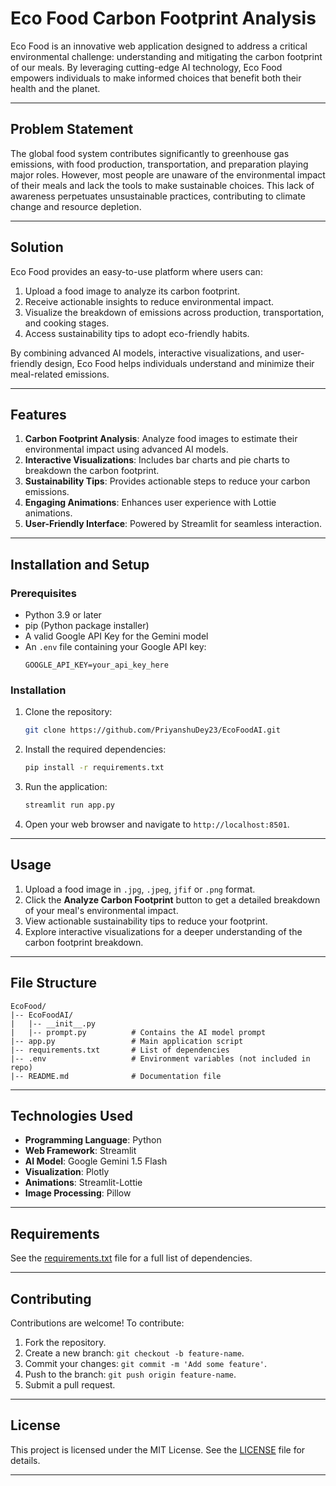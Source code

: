 
# Eco Food Carbon Footprint Analysis

Eco Food is an innovative web application designed to address a critical environmental challenge: understanding and mitigating the carbon footprint of our meals. By leveraging cutting-edge AI technology, Eco Food empowers individuals to make informed choices that benefit both their health and the planet.

---

## Problem Statement

The global food system contributes significantly to greenhouse gas emissions, with food production, transportation, and preparation playing major roles. However, most people are unaware of the environmental impact of their meals and lack the tools to make sustainable choices. This lack of awareness perpetuates unsustainable practices, contributing to climate change and resource depletion.

---

## Solution

Eco Food provides an easy-to-use platform where users can:

1. Upload a food image to analyze its carbon footprint.
2. Receive actionable insights to reduce environmental impact.
3. Visualize the breakdown of emissions across production, transportation, and cooking stages.
4. Access sustainability tips to adopt eco-friendly habits.

By combining advanced AI models, interactive visualizations, and user-friendly design, Eco Food helps individuals understand and minimize their meal-related emissions.

---

## Features

1. **Carbon Footprint Analysis**: Analyze food images to estimate their environmental impact using advanced AI models.
2. **Interactive Visualizations**: Includes bar charts and pie charts to breakdown the carbon footprint.
3. **Sustainability Tips**: Provides actionable steps to reduce your carbon emissions.
4. **Engaging Animations**: Enhances user experience with Lottie animations.
5. **User-Friendly Interface**: Powered by Streamlit for seamless interaction.

---

## Installation and Setup

### Prerequisites

- Python 3.9 or later
- pip (Python package installer)
- A valid Google API Key for the Gemini model
- An `.env` file containing your Google API key:
  ```
  GOOGLE_API_KEY=your_api_key_here
  ```

### Installation

1. Clone the repository:
   ```bash
   git clone https://github.com/PriyanshuDey23/EcoFoodAI.git
   
   ```

2. Install the required dependencies:
   ```bash
   pip install -r requirements.txt
   ```

3. Run the application:
   ```bash
   streamlit run app.py
   ```

4. Open your web browser and navigate to `http://localhost:8501`.

---

## Usage

1. Upload a food image in `.jpg`, `.jpeg`, `jfif` or `.png` format.
2. Click the **Analyze Carbon Footprint** button to get a detailed breakdown of your meal's environmental impact.
3. View actionable sustainability tips to reduce your footprint.
4. Explore interactive visualizations for a deeper understanding of the carbon footprint breakdown.

---

## File Structure

```
EcoFood/
|-- EcoFoodAI/
|   |-- __init__.py
|   |-- prompt.py          # Contains the AI model prompt
|-- app.py                 # Main application script
|-- requirements.txt       # List of dependencies
|-- .env                   # Environment variables (not included in repo)
|-- README.md              # Documentation file
```

---

## Technologies Used

- **Programming Language**: Python
- **Web Framework**: Streamlit
- **AI Model**: Google Gemini 1.5 Flash
- **Visualization**: Plotly
- **Animations**: Streamlit-Lottie
- **Image Processing**: Pillow

---

## Requirements

See the [requirements.txt](requirements.txt) file for a full list of dependencies.

---

## Contributing

Contributions are welcome! To contribute:
1. Fork the repository.
2. Create a new branch: `git checkout -b feature-name`.
3. Commit your changes: `git commit -m 'Add some feature'`.
4. Push to the branch: `git push origin feature-name`.
5. Submit a pull request.

---

## License

This project is licensed under the MIT License. See the [LICENSE](LICENSE) file for details.

---



